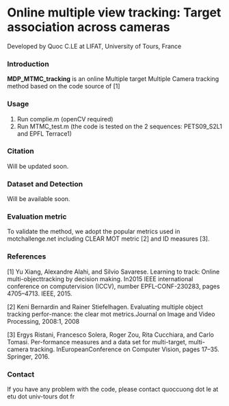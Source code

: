 # Online multiple view tracking: Target association across cameras  

Developed by Quoc C.LE at LIFAT, University of Tours, France

### Introduction

**MDP_MTMC_tracking** is an online Multiple target Multiple Camera tracking method based on the code source of [1]

### Usage

1. Run complie.m (openCV required)
2. Run MTMC_test.m (the code is tested on the 2 sequences: PETS09_S2L1 and EPFL Terrace1)
### Citation

Will be updated soon.

### Dataset and Detection

Will be available soon.

### Evaluation metric

To validate the method, we adopt the popular metrics used in motchallenge.net including CLEAR MOT metric [2] and ID measures [3].

### References

[1] Yu Xiang, Alexandre Alahi, and Silvio Savarese. Learning to track: Online multi-objecttracking  by  decision  making.   In2015 IEEE international conference on computervision (ICCV), number EPFL-CONF-230283, pages 4705–4713. IEEE, 2015.

[2] Keni Bernardin and Rainer Stiefelhagen.  Evaluating multiple object tracking perfor-mance: the clear mot metrics.Journal on Image and Video Processing, 2008:1, 2008

[3] Ergys Ristani, Francesco Solera, Roger Zou, Rita Cucchiara, and Carlo Tomasi.  Per-formance measures and a data set for multi-target, multi-camera tracking. InEuropeanConference on Computer Vision, pages 17–35. Springer, 2016.

### Contact

If you have any problem with the code, please contact quoccuong dot le at etu dot univ-tours dot fr
